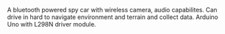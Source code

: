 A bluetooth powered spy car with wireless camera, audio capabilites. Can drive in hard to navigate environment and terrain and collect data. Arduino Uno with L298N driver module.
